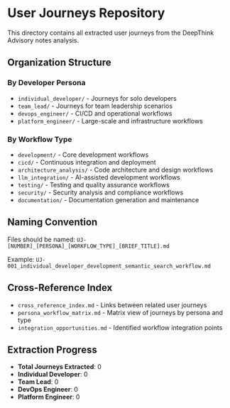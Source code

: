 # User Journeys Repository

This directory contains all extracted user journeys from the DeepThink Advisory notes analysis.

## Organization Structure

### By Developer Persona
- `individual_developer/` - Journeys for solo developers
- `team_lead/` - Journeys for team leadership scenarios  
- `devops_engineer/` - CI/CD and operational workflows
- `platform_engineer/` - Large-scale and infrastructure workflows

### By Workflow Type
- `development/` - Core development workflows
- `cicd/` - Continuous integration and deployment
- `architecture_analysis/` - Code architecture and design workflows
- `llm_integration/` - AI-assisted development workflows
- `testing/` - Testing and quality assurance workflows
- `security/` - Security analysis and compliance workflows
- `documentation/` - Documentation generation and maintenance

## Naming Convention
Files should be named: `UJ-[NUMBER]_[PERSONA]_[WORKFLOW_TYPE]_[BRIEF_TITLE].md`

Example: `UJ-001_individual_developer_development_semantic_search_workflow.md`

## Cross-Reference Index
- `cross_reference_index.md` - Links between related user journeys
- `persona_workflow_matrix.md` - Matrix view of journeys by persona and type
- `integration_opportunities.md` - Identified workflow integration points

## Extraction Progress
- **Total Journeys Extracted**: 0
- **Individual Developer**: 0
- **Team Lead**: 0  
- **DevOps Engineer**: 0
- **Platform Engineer**: 0